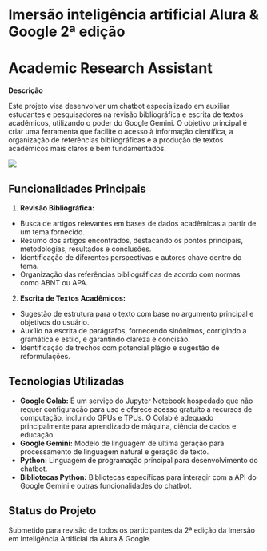 # Imersão inteligência artificial Alura & Google 2ª edição

# Academic Research Assistant

**Descrição**

Este projeto visa desenvolver um chatbot especializado em auxiliar estudantes e pesquisadores na revisão bibliográfica e escrita de textos acadêmicos, utilizando o poder do Google Gemini.
O objetivo principal é criar uma ferramenta que facilite o acesso à informação científica, a organização de referências bibliográficas e a produção de textos acadêmicos mais claros e bem fundamentados.

<img src="/assets/img/BotAula4.gif">

## **Funcionalidades Principais**

 1. **Revisão Bibliográfica:**

  - Busca de artigos relevantes em bases de dados acadêmicas a partir de
   um tema fornecido.
 - Resumo dos artigos encontrados, destacando os pontos principais,
   metodologias, resultados e conclusões.
 - Identificação de diferentes perspectivas e autores chave dentro do
   tema.
 - Organização das referências bibliográficas de acordo com normas como
   ABNT ou APA.

 2. **Escrita de Textos Acadêmicos:**
  - Sugestão de estrutura para o texto com base no argumento principal e objetivos do usuário.
  - Auxílio na escrita de parágrafos, fornecendo sinônimos, corrigindo a gramática e estilo, e garantindo clareza e concisão.
  - Identificação de trechos com potencial plágio e sugestão de reformulações.


## **Tecnologias Utilizadas**

 - **Google Colab:** É um serviço do Jupyter Notebook hospedado que não requer configuração para uso e oferece acesso gratuito a recursos de computação, incluindo GPUs e TPUs. O Colab é adequado principalmente para aprendizado de máquina, ciência de dados e educação.
 - **Google Gemini:** Modelo de linguagem de última geração para processamento de linguagem natural e geração de texto.
 - **Python:** Linguagem de programação principal para desenvolvimento do chatbot.
 - **Bibliotecas Python:** Bibliotecas específicas para interagir com a API do Google Gemini e outras funcionalidades do chatbot.

## **Status do Projeto**
Submetido para revisão de todos os participantes da 2ª edição da Imersão em Inteligência Artificial da Alura & Google.
